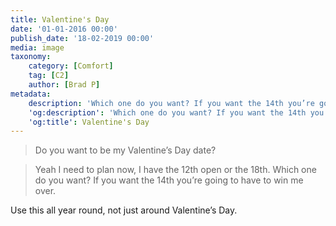 ```yaml
---
title: Valentine's Day
date: '01-01-2016 00:00'
publish_date: '18-02-2019 00:00'
media: image
taxonomy:
    category: [Comfort]
    tag: [C2]
    author: [Brad P]
metadata:
    description: 'Which one do you want? If you want the 14th you’re going to have to win me over.'
    'og:description': 'Which one do you want? If you want the 14th you’re going to have to win me over.'
    'og:title': Valentine's Day
---
```


> Do you want to be my Valentine’s Day date?

> Yeah I need to plan now, I have the 12th open or the 18th. Which one do you want? If you want the 14th you’re going to have to win me over.

Use this all year round, not just around Valentine’s Day.
